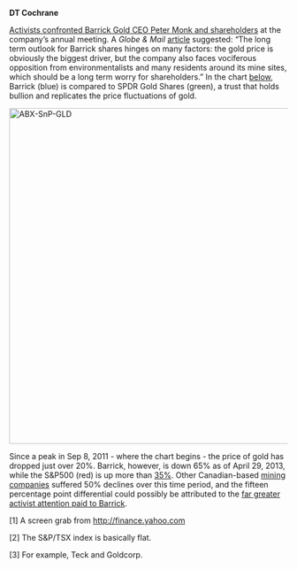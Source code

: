 <b>DT Cochrane</b>

<a href="http://www.theglobeandmail.com/report-on-business/barrick-golds-annual-meeting-falling-profit-angry-shareholders-and-protesters/article11533051" target="_blank" rel="noopener noreferrer">Activists confronted Barrick Gold CEO Peter Monk and shareholders</a> at the company’s annual meeting. A <i>Globe &amp; Mail</i> <a href="http://www.theglobeandmail.com/globe-investor/inside-the-market/barricks-environmental-foes-jump-on-wobbly-miner/article11543121/" target="_blank" rel="noopener noreferrer">article</a> suggested: “The long term outlook for Barrick shares hinges on many factors: the gold price is obviously the biggest driver, but the company also faces vociferous opposition from environmentalists and many residents around its mine sites, which should be a long term worry for shareholders.” In the chart <a href="#H1">below</a>, Barrick (blue) is compared to SPDR Gold Shares (green), a trust that holds bullion and replicates the price fluctuations of gold.

<a href="http:///www.capitalaspower.com/wp-content/uploads/2013/06/ABX-SnP-GLD.png"><img class="alignnone size-full wp-image-57" src="http:///www.capitalaspower.com/wp-content/uploads/2013/06/ABX-SnP-GLD.png" alt="ABX-SnP-GLD" width="1280" height="607" /></a>

Since a peak in Sep 8, 2011 - where the chart begins - the price of gold has dropped just over 20%. Barrick, however, is down 65% as of April 29, 2013, while the S&amp;P500 (red) is up more than <a href="#H2">35%</a>. Other Canadian-based <a href="#H3">mining companies</a> suffered 50% declines over this time period, and the fifteen percentage point differential could possibly be attributed to the <a href="http://protestbarrick.net/" target="_blank" rel="noopener noreferrer">far greater activist attention paid to Barrick</a>.


<a name="H1"></a>[1] A screen grab from http://finance.yahoo.com


<a name="H2"></a>[2] The S&amp;P/TSX index is basically flat.


<a name="H3"></a>[3] For example, Teck and Goldcorp.</p>
